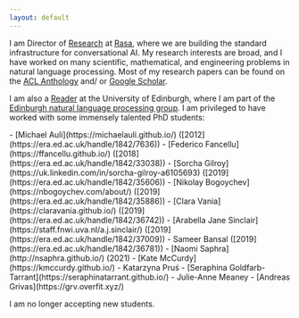```yaml
---
layout: default
---
```

I am Director of [Research](https://rasa.com/research/) at [Rasa](https://rasa.com), where we are building
the standard infrastructure for conversational AI. 
My research interests are broad, and I have worked on many scientific, mathematical,
and engineering problems in natural language processing. 
Most of my research papers can be found on 
the [ACL Anthology](https://www.aclweb.org/anthology/people/a/adam-lopez/)
and/ or [Google Scholar](https://scholar.google.com/citations?hl=en&user=u4sxKZwAAAAJ&view_op=list_works&sortby=pubdate).

I am also a [Reader](https://en.wikipedia.org/wiki/Reader_(academic_rank)) 
at the University of Edinburgh, where I am part of the 
[Edinburgh natural language processing group](http://groups.inf.ed.ac.uk/edinburghnlp/).
I am privileged to have worked with some immensely talented PhD students:

<div class="students">
- [Michael Auli](https://michaelauli.github.io/) ([2012](https://era.ed.ac.uk/handle/1842/7636))
- [Federico Fancellu](https://ffancellu.github.io/) ([2018](https://era.ed.ac.uk/handle/1842/33038))
- [Sorcha Gilroy](https://uk.linkedin.com/in/sorcha-gilroy-a6105693) ([2019](https://era.ed.ac.uk/handle/1842/35606))
- [Nikolay Bogoychev](https://nbogoychev.com/about/) ([2019](https://era.ed.ac.uk/handle/1842/35886))
- [Clara Vania](https://claravania.github.io/) ([2019](https://era.ed.ac.uk/handle/1842/36742))
- [Arabella Jane Sinclair](https://staff.fnwi.uva.nl/a.j.sinclair/) ([2019](https://era.ed.ac.uk/handle/1842/37009))
- Sameer Bansal ([2019](https://era.ed.ac.uk/handle/1842/36781))
- [Naomi Saphra](http://nsaphra.github.io/) (2021)
- [Kate McCurdy](https://kmccurdy.github.io/)
- Katarzyna Pruś
- [Seraphina Goldfarb-Tarrant](https://seraphinatarrant.github.io/)
- Julie-Anne Meaney
- [Andreas Grivas](https://grv.overfit.xyz/)
</div>

I am no longer accepting new students.






